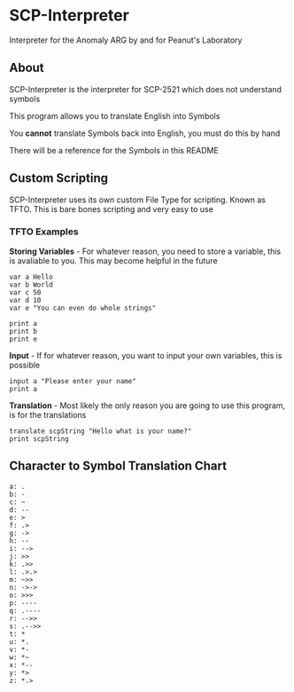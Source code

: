 # SCP-Interpreter
Interpreter for the Anomaly ARG by and for Peanut's Laboratory
 
## About
SCP-Interpreter is the interpreter for SCP-2521 which does not understand symbols

This program allows you to translate English into Symbols

You **cannot** translate Symbols back into English, you must do this by hand

There will be a reference for the Symbols in this README

## Custom Scripting
SCP-Interpreter uses its own custom File Type for scripting. Known as TFTO. This is bare bones scripting and very easy to use

### TFTO Examples
**Storing Variables** - For whatever reason, you need to store a variable, this is avaliable to you. This may become helpful in the future
```
var a Hello
var b World
var c 50
var d 10
var e "You can even do whole strings"

print a
print b
print e
```

**Input** - If for whatever reason, you want to input your own variables, this is possible
```
input a "Please enter your name"
print a
```

**Translation** - Most likely the only reason you are going to use this program, is for the translations
```
translate scpString "Hello what is your name?"
print scpString
```

## Character to Symbol Translation Chart
```
a: .
b: -
c: ~
d: --
e: >
f: .>
g: ->
h: --
i: -->
j: >>
k: .>>
l: .>.>
m: ~>>
n: ->->
o: >>>
p: ----
q: .----
r: -->>
s: .-->>
t: *
u: *.
v: *-
w: *~
x: *--
y: *>
z: *.>
```
